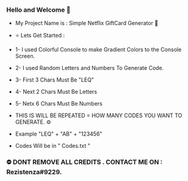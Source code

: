 ### Hello and Welcome 👋

- My Project Name is : Simple Netflix GiftCard Generator 🧐

- ⭐️ Lets Get Started :
- 1- I used Colorful Console to make Gradient Colors to the Console Screen.
- 2- I used Random Letters and Numbers To Generate Code.
- 3- First 3 Chars Must Be "LEQ"
- 4- Next 2 Chars Must Be Letters
- 5- Netx 6 Chars Must Be Numbers
- THIS IS WILL BE REPEATED = HOW MANY CODES YOU WANT TO GENERATE. ⚙️

- Example "LEQ" + "AB" + "123456"
- Codes Will be in " Codes.txt "


### ⛔️ DONT REMOVE ALL CREDITS . CONTACT ME ON : Rezistenza#9229.
